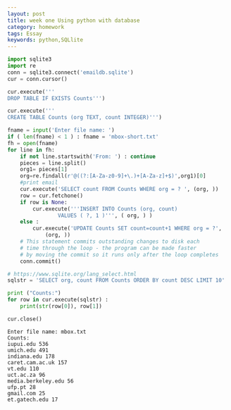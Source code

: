 ```yaml
---
layout: post
title: week one Using python with database
category: homework
tags: Essay
keywords: python,SQLlite
---
```


```python
import sqlite3
import re
conn = sqlite3.connect('emaildb.sqlite')
cur = conn.cursor()

cur.execute('''
DROP TABLE IF EXISTS Counts''')

cur.execute('''
CREATE TABLE Counts (org TEXT, count INTEGER)''')

fname = input('Enter file name: ')
if ( len(fname) < 1 ) : fname = 'mbox-short.txt'
fh = open(fname)
for line in fh:
    if not line.startswith('From: ') : continue
    pieces = line.split()
    org1= pieces[1]
    org=re.findall(r'@((?:[A-Za-z0-9]+\.)+[A-Za-z]+$)',org1)[0]
    #print email
    cur.execute('SELECT count FROM Counts WHERE org = ? ', (org, ))
    row = cur.fetchone()
    if row is None:
        cur.execute('''INSERT INTO Counts (org, count)
                VALUES ( ?, 1 )''', ( org, ) )
    else :
        cur.execute('UPDATE Counts SET count=count+1 WHERE org = ?',
            (org, ))
    # This statement commits outstanding changes to disk each
    # time through the loop - the program can be made faster
    # by moving the commit so it runs only after the loop completes
    conn.commit()

# https://www.sqlite.org/lang_select.html
sqlstr = 'SELECT org, count FROM Counts ORDER BY count DESC LIMIT 10'

print ("Counts:")
for row in cur.execute(sqlstr) :
    print(str(row[0]), row[1])

cur.close()
```

    Enter file name: mbox.txt
    Counts:
    iupui.edu 536
    umich.edu 491
    indiana.edu 178
    caret.cam.ac.uk 157
    vt.edu 110
    uct.ac.za 96
    media.berkeley.edu 56
    ufp.pt 28
    gmail.com 25
    et.gatech.edu 17



```python

```
